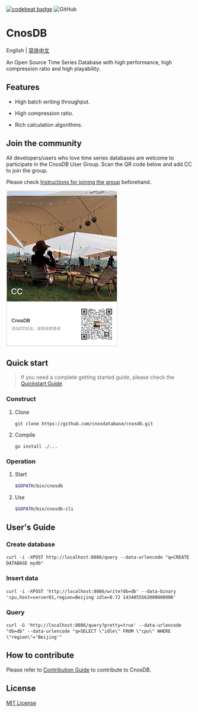 <a href="https://codebeat.co/projects/github-com-cnosdatabase-cnosdb-main"><img alt="codebeat badge" src="https://codebeat.co/badges/23007af1-7b99-419c-81a8-7bfb6dac31b9" /></a>
![GitHub](https://img.shields.io/github/license/cnosdatabase/cnosdb)

# CnosDB

English | [简体中文](./README.cn.md)

An Open Source Time Series Database with high performance, high compression ratio and high playability.

## Features

- High batch writing throughput.

- High compression ratio.

- Rich calculation algorithms.

## Join the community
All developers/users who love time series databases are welcome to participate in the CnosDB User Group. Scan the QR code below and add CC to join the group.

Please check [Instructions for joining the group](./CnosDBWeChatUserGroupGuidelines.md) beforehand.

![](https://github.com/cnosdatabase/cnosdb/blob/main/doc/assets/u.jpg)

## Quick start

> If you need a complete getting started guide, please check the [Quickstart Guide](https://cnosdatabase.github.io/)

### Construct

1. Clone

   ```
   git clone https://github.com/cnosdatabase/cnosdb.git
   ```

2. Compile

   ```
   go install ./...
   ```

### Operation

1. Start

   ```bash
   $GOPATH/bin/cnosdb
   ```

2. Use

   ```bash
   $GOPATH/bin/cnosdb-cli
   ```

## User's Guide

### Create database

```
curl -i -XPOST http://localhost:8086/query --data-urlencode "q=CREATE DATABASE mydb"
```

### Insert data

```
curl -i -XPOST 'http://localhost:8086/write?db=db' --data-binary 'cpu,host=server01,region=Beijing idle=0.72 1434055562000000000'
```

### Query

```
curl -G 'http://localhost:8086/query?pretty=true' --data-urlencode "db=db" --data-urlencode "q=SELECT \"idle\" FROM \"cpu\" WHERE \"region\"='Beijing'"
```

## How to contribute

Please refer to [Contribution Guide](./CONTRIBUTING.md) to contribute to CnosDB.

## License

[MIT License](./LICENSE)